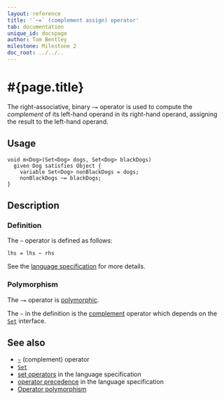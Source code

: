 ```yaml
---
layout: reference
title: '`~=` (complement assign) operator'
tab: documentation
unique_id: docspage
author: Tom Bentley
milestone: Milestone 2
doc_root: ../../..
---
```


# #{page.title}

The right-associative, binary `~=` operator is used to compute the 
*complement* of its left-hand operand in its right-hand operand, assigning the 
result to the left-hand operand. 

## Usage 

<!-- check:none -->
    void m<Dog>(Set<Dog> dogs, Set<Dog> blackDogs) 
      given Dog satisfies Object {
        variable Set<Dog> nonBlackDogs = dogs;
        nonBlackDogs ~= blackDogs;
    }

## Description


### Definition

The `~` operator is defined as follows:

<!-- check:none -->
    lhs = lhs ~ rhs

See the [language specification](#{page.doc_root}/#{site.urls.spec_relative}#sets) for 
more details.

### Polymorphism

The `~=` operator is [polymorphic](#{page.doc_root}/reference/operator/operator-polymorphism).

The `~` in the definition is the [complement](../complement) operator 
which depends on the [`Set`](#{site.urls.apidoc_current}/interface_Set.html) interface.

## See also

* [`~`](../complement) (complement) operator
* [`Set`](#{site.urls.apidoc_current}/interface_Set.html)
* [set operators](#{page.doc_root}/#{site.urls.spec_relative}#sets) in the 
  language specification
* [operator precedence](#{page.doc_root}/#{site.urls.spec_relative}#operatorprecedence) in the 
  language specification
* [Operator polymorphism](#{page.doc_root}/tour/language-module/#operator_polymorphism) 

